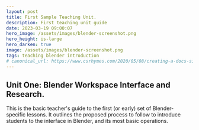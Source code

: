 ```yaml
---
layout: post
title: First Sample Teaching Unit.
description: First teaching unit guide 
date: 2023-03-19 09:00:07
hero_image: /assets/images/blender-screenshot.png
hero_height: is-large
hero_darken: true
image: /assets/images/blender-screenshot.png
tags: teaching blender introduction
# canonical_url: https://www.csrhymes.com/2020/05/08/creating-a-docs-site-with-bulma-clean-theme.html
---
```


## Unit One: Blender Workspace Interface and Research.

This is the basic teacher's guide to the first (or early) set of Blender-specific lessons. It outlines the proposed process to follow to introduce students to the interface in Blender, and its most basic operations. 

<script src="https://gist.github.com/urbanistica/4b7b70747582d5a3ac4dc077eb953fc1.js"></script>

